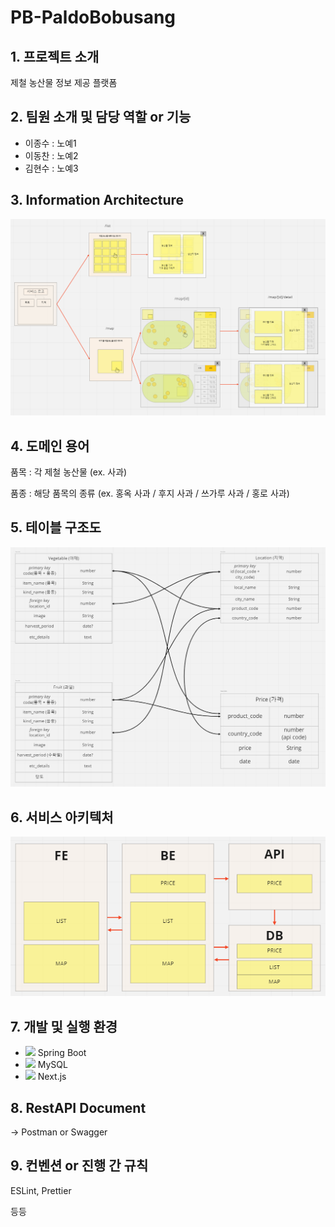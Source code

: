# PB-PaldoBobusang

## 1. 프로젝트 소개
제철 농산물 정보 제공 플랫폼

## 2. 팀원 소개 및 담당 역할 or 기능
- 이종수 : 노예1
- 이동찬 : 노예2
- 김현수 : 노예3

## 3. Information Architecture
![Information Architecture](/readme/information_architecture.png "Information Architecture")

## 4. 도메인 용어
품목 : 각 제철 농산물 (ex. 사과)

품종 : 해당 품목의 종류 (ex. 홍옥 사과 / 후지 사과 / 쓰가루 사과 / 홍로 사과)

## 5. 테이블 구조도
![Table Architecture](/readme/table_architecture.png "Table Architecture")

## 6. 서비스 아키텍처
![Service Architecture](/readme/service_architecture.png "Service Architecture")

## 7. 개발 및 실행 환경
- <img src="https://img.shields.io/badge/Spring-6DB33F?style=for-the-badge&logo=spring&logoColor=white"/> Spring Boot
- <img src="https://img.shields.io/badge/MySQL-005C84?style=for-the-badge&logo=mysql&logoColor=white"/> MySQL
- <img src="https://img.shields.io/badge/Next.js-000000?style=for-the-badge&logo=next.js&logoColor=white"/> Next.js

## 8. RestAPI Document
-> Postman or Swagger

## 9. 컨벤션 or 진행 간 규칙
ESLint, Prettier

등등
